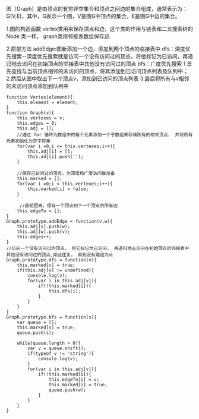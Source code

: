 图（Graph）是由顶点的有穷非空集合和顶点之间边的集合组成，通常表示为：G(V,E)，其中，G表示一个图，V是图G中顶点的集合，E是图G中边的集合。

1.图的构造函数
   vertex类用来保存顶点和边，这个类的作用与链表和二叉搜索树的 Node 类一样。
   graph类用邻接表数组保存边

2.原型方法
    addEdge:图新添加一个边，添加到两个顶点的临接表中
    dfs：深度优先搜索--深度优先搜索就是访问一个没有访问过的顶点，将他标记为已访问，再递归地去访问在初始顶点的邻接表中其他没有访问过的顶点
    bfs：广度优先搜索
    1.首先查找与当前顶点相邻的未访问的顶点，将其添加到已访问顶点列表及队列中；
    2.然后从图中取出下一个顶点v，添加到已访问的顶点列表
    3.最后将所有与v相邻的未访问顶点添加到队列中

```
function Vertex(element){
    this.element = element;
}
function Graph(v){
    this.vertexes = v;
    this.edges = 0;
    this.adj = [];
    //通过 for 循环为数组中的每个元素添加一个子数组来存储所有的相邻顶点， 并将所有元素初始化为空字符串
    for(var i =0;i <= this.vertexes;i++){
        this.adj[i] = [];
        this.adj[i].push('');
    }

    //保存已访问过的顶点，为深度和广度访问做准备
    this.marked = [];
    for(var i =0;i < this.vertexes;i++){
        this.marked[i] = false;
    }

     //最短距离，保存一个顶点到下一个顶点的所有边  
    this.edgeTo = [];
}
Graph.prototype.addEdge = function(v,w){
    this.adj[v].push(w);
    this.adj[w].push(v);
    this.edges++;
}
//访问一个没有访问过的顶点， 将它标记为已访问， 再递归地去访问在初始顶点的邻接表中其他没有访问过的顶点,如此往复， 直到没有路径为止
Graph.prototype.dfs = function(v){
    this.marked[v] = true;
    if(this.adj[v] != undefined){
        console.log(v);
        for(var i in this.adj[v]){
            if(!this.marked[i]){
                this.dfs(i);
            }
        }
    }
}
Graph.prototype.bfs = function(s){
    var queue = [];
    this.marked[s] = true;
    queue.push(s);

    while(queue.length > 0){
        var v = queue.shift();
        if(typeof v != 'string'){
            console.log(v);
        }
        for(var i in this.adj[v]){
            if(!this.marked[i]){
                this.edgeTo[i] = v;
                this.marked[i] = true;
                queue.push(w);
            }
        }
    }
}


```
